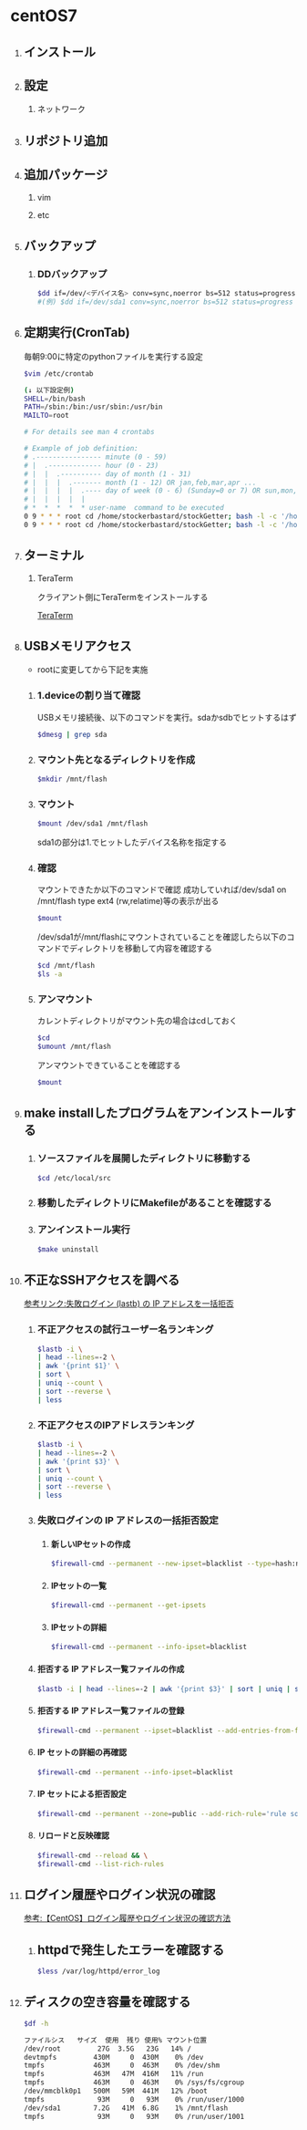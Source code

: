 # centOS7

1. ## インストール

2. ## 設定

   1. ネットワーク

3. ## リポジトリ追加

4. ## 追加パッケージ

     1. vim

     2. etc

5. ## バックアップ

   1. ### DDバックアップ

      ```sh
      $dd if=/dev/<デバイス名> conv=sync,noerror bs=512 status=progress | gzip -c > /mnt/flash/<バックアップファイル名>
      #(例) $dd if=/dev/sda1 conv=sync,noerror bs=512 status=progress | gzip -c > /mnt/flash/dd.img.gz
      ```

6. ## 定期実行(CronTab)

   毎朝9:00に特定のpythonファイルを実行する設定

   ```sh
   $vim /etc/crontab
   
   (↓ 以下設定例)
   SHELL=/bin/bash
   PATH=/sbin:/bin:/usr/sbin:/usr/bin
   MAILTO=root
   
   # For details see man 4 crontabs
   
   # Example of job definition:
   # .---------------- minute (0 - 59)
   # |  .------------- hour (0 - 23)
   # |  |  .---------- day of month (1 - 31)
   # |  |  |  .------- month (1 - 12) OR jan,feb,mar,apr ...
   # |  |  |  |  .---- day of week (0 - 6) (Sunday=0 or 7) OR sun,mon,tue,wed,thu,fri,sat
   # |  |  |  |  |
   # *  *  *  *  * user-name  command to be executed
   0 9 * * * root cd /home/stockerbastard/stockGetter; bash -l -c '/home/stockerbastard/stockGetter/env/bin/python /home/stockerbastard/stockGetter/Stocker.py >> /home/stockerbastard/stockGetter/log/`date +\%Y\%m\%d`.log'
   0 9 * * * root cd /home/stockerbastard/stockGetter; bash -l -c '/home/stockerbastard/stockGetter/env/bin/python /home/stockerbastard/stockGetter/SyncStock.py >> /home/stockerbastard/stockGetter/log/`date +\%Y\%m\%d`.log'
   ```

7. ## ターミナル

   1. TeraTerm

      クライアント側にTeraTermをインストールする

       [TeraTerm](https://1drv.ms/u/s!AtZZJevIaEATkxVBUel3Nn1-wStN?e=CIfTLm)

8. ## USBメモリアクセス

   - rootに変更してから下記を実施

   1. ### 1.deviceの割り当て確認

      USBメモリ接続後、以下のコマンドを実行。sdaかsdbでヒットするはず

      ```sh
      $dmesg | grep sda
      ```

   2. ### マウント先となるディレクトリを作成

      ```sh
      $mkdir /mnt/flash
      ```

   3. ### マウント

      ```sh
      $mount /dev/sda1 /mnt/flash
      ```

      sda1の部分は1.でヒットしたデバイス名称を指定する

   4. ### 確認

      マウントできたか以下のコマンドで確認 成功していれば/dev/sda1 on /mnt/flash type ext4 \(rw,relatime\)等の表示が出る

      ```sh
      $mount
      ```

      /dev/sda1が/mnt/flashにマウントされていることを確認したら以下のコマンドでディレクトリを移動して内容を確認する

      ```sh
      $cd /mnt/flash
      $ls -a
      ```

   5. ### アンマウント

      カレントディレクトリがマウント先の場合はcdしておく

      ```sh
      $cd
      $umount /mnt/flash
      ```

      アンマウントできていることを確認する

      ```sh
      $mount
      ```

9. ## make installしたプログラムをアンインストールする

   1. ### ソースファイルを展開したディレクトリに移動する

      ```sh
      $cd /etc/local/src
      ```

   2. ### 移動したディレクトリにMakefileがあることを確認する

   3. ### アンインストール実行

      ```sh
      $make uninstall
      ```

10. ## 不正なSSHアクセスを調べる

    [参考リンク:失敗ログイン (lastb) の IP アドレスを一括拒否](https://qiita.com/bezeklik/items/6467c966338e610ef333)

    ### 

    1. ### 不正アクセスの試行ユーザー名ランキング

       ```sh
       $lastb -i \
       | head --lines=-2 \
       | awk '{print $1}' \
       | sort \
       | uniq --count \
       | sort --reverse \
       | less
       ```

    2. ### 不正アクセスのIPアドレスランキング

       ```sh
       $lastb -i \
       | head --lines=-2 \
       | awk '{print $3}' \
       | sort \
       | uniq --count \
       | sort --reverse \
       | less
       ```

    3. ### 失敗ログインの IP アドレスの一括拒否設定

       1. #### 新しいIPセットの作成

          ```sh
          $firewall-cmd --permanent --new-ipset=blacklist --type=hash:net
          ```

       2. #### IPセットの一覧

          ```sh
          $firewall-cmd --permanent --get-ipsets
          ```

       3. #### IPセットの詳細

          ```sh
          $firewall-cmd --permanent --info-ipset=blacklist
          ```

    4. #### 拒否する IP アドレス一覧ファイルの作成

       ```sh
       $lastb -i | head --lines=-2 | awk '{print $3}' | sort | uniq | sort --numeric-sort > /etc/firewalld/ipsets/blacklist
       ```

    5. #### 拒否する IP アドレス一覧ファイルの登録

       ```sh
       $firewall-cmd --permanent --ipset=blacklist --add-entries-from-file=/etc/firewalld/ipsets/blacklist 
       ```

    6. #### IP セットの詳細の再確認

       ```sh
       $firewall-cmd --permanent --info-ipset=blacklist
       ```

    7. #### IP セットによる拒否設定

       ```sh
       $firewall-cmd --permanent --zone=public --add-rich-rule='rule source ipset=blacklist drop'
       ```

    8. #### リロードと反映確認

       ```sh
       $firewall-cmd --reload && \
       $firewall-cmd --list-rich-rules
       ```

11. ## ログイン履歴やログイン状況の確認

    [参考:【CentOS】ログイン履歴やログイン状況の確認方法](https://www.server-memo.net/tips/server-operation/login-history.html)

    1. ## httpdで発生したエラーを確認する  

       ```sh
       $less /var/log/httpd/error_log
       ```

       

12. ## ディスクの空き容量を確認する

    ```sh
    $df -h
    
    ファイルシス   サイズ  使用  残り 使用% マウント位置
    /dev/root         27G  3.5G   23G   14% /
    devtmpfs         430M     0  430M    0% /dev
    tmpfs            463M     0  463M    0% /dev/shm
    tmpfs            463M   47M  416M   11% /run
    tmpfs            463M     0  463M    0% /sys/fs/cgroup
    /dev/mmcblk0p1   500M   59M  441M   12% /boot
    tmpfs             93M     0   93M    0% /run/user/1000
    /dev/sda1        7.2G   41M  6.8G    1% /mnt/flash
    tmpfs             93M     0   93M    0% /run/user/1001
    ```
